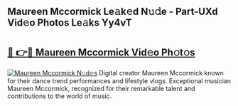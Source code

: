 ## Maureen Mccormick Le𝚊k𝚎d N𝚞𝚍e - Part-UXd Vid𝚎o Photos Le𝚊ks Yy4vT

# <h2><a href="http://fbeuf8.evod.top/?m=Maureen+Mccormick">🔗 👉🔴 Maureen Mccormick Vid𝚎o Ph𝚘t𝚘s</a></h2>

[![Maureen Mccormick N𝚞d𝚎s](https://i.imgur.com/8V9OHl7.gif)](http://fbeuf8.evod.top/?m=Maureen+Mccormick)
Digital creator Maureen Mccormick known for their dance trend performances and lifestyle vlogs. Exceptional musician Maureen Mccormick, recognized for their remarkable talent and contributions to the world of music. 
